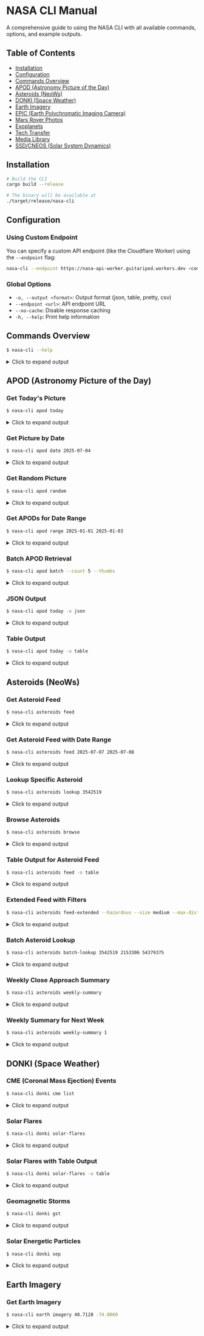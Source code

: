 # NASA CLI Manual

A comprehensive guide to using the NASA CLI with all available commands, options, and example outputs.

## Table of Contents

- [Installation](#installation)
- [Configuration](#configuration)
- [Commands Overview](#commands-overview)
- [APOD (Astronomy Picture of the Day)](#apod-astronomy-picture-of-the-day)
- [Asteroids (NeoWs)](#asteroids-neows)
- [DONKI (Space Weather)](#donki-space-weather)
- [Earth Imagery](#earth-imagery)
- [EPIC (Earth Polychromatic Imaging Camera)](#epic-earth-polychromatic-imaging-camera)
- [Mars Rover Photos](#mars-rover-photos)
- [Exoplanets](#exoplanets)
- [Tech Transfer](#tech-transfer)
- [Media Library](#media-library)
- [SSD/CNEOS (Solar System Dynamics)](#ssdcneos-solar-system-dynamics)

## Installation

```bash
# Build the CLI
cargo build --release

# The binary will be available at
./target/release/nasa-cli
```

## Configuration

### Using Custom Endpoint

You can specify a custom API endpoint (like the Cloudflare Worker) using the `--endpoint` flag:

```bash
nasa-cli --endpoint https://nasa-api-worker.guitaripod.workers.dev <command>
```

### Global Options

- `-o, --output <format>`: Output format (json, table, pretty, csv)
- `--endpoint <url>`: API endpoint URL
- `--no-cache`: Disable response caching
- `-h, --help`: Print help information

## Commands Overview

```bash
$ nasa-cli --help
```

<details>
<summary>Click to expand output</summary>

```
NASA API CLI

Usage: nasa-cli [OPTIONS] [COMMAND]

Commands:
  apod        Astronomy Picture of the Day
  asteroids   Near Earth Objects
  donki       Space Weather Database
  earth       Landsat 8 imagery
  epic        Earth Polychromatic Imaging Camera
  mars        Mars rover photos
  exoplanets  Exoplanet data
  tech        NASA technology transfer
  media       NASA Image and Video Library
  ssd         Solar System Dynamics
  help        Print this message or the help of the given subcommand(s)

Options:
  -o, --output <output>      Output format [possible values: json, table, pretty, csv]
      --endpoint <endpoint>  API endpoint URL
      --no-cache             Disable response caching
  -h, --help                 Print help
  -V, --version              Print version
```

</details>

## APOD (Astronomy Picture of the Day)

### Get Today's Picture

```bash
$ nasa-cli apod today
```

<details>
<summary>Click to expand output</summary>

```
Perihelion Pangea
────────────────────────────────────────
Date: 2025-07-08
URL: https://apod.nasa.gov/apod/image/2107/APOD_Perihelion_Insta1024c.jpg
Explanation: Warm shades and subtle colors of the Sun are captured in this
high-resolution close-up of the Pihelion's active regions near the edge of the Sun.
```

</details>

### Get Picture by Date

```bash
$ nasa-cli apod date 2025-07-04
```

<details>
<summary>Click to expand output</summary>

```
Stars, Dust, Pillars, and Jets in the Pelican Nebula
────────────────────────────────────────
Date: 2025-07-04
URL: https://apod.nasa.gov/apod/image/2107/PelicanNebula_Symon_960.jpg
Explanation: What dark structures arise within the Pelican Nebula? On the whole, the
nebula appears like a bird (a pelican) and is seen toward the constellation of a
different bird: Cygnus, a Swan.
```

</details>

### Get Random Picture

```bash
$ nasa-cli apod random
```

<details>
<summary>Click to expand output</summary>

```
The Moons of Mars
────────────────────────────────────────
Date: 2025-05-17
URL: https://apod.nasa.gov/apod/image/1705/PIA21474_fig1MarsGlobalMoonsEnhanced1024.jpg
Media Type: image
Explanation: Mars has two tiny moons, Phobos and Deimos, named for the figures in Greek
mythology Fear and Panic.
```

</details>

### Get APODs for Date Range

```bash
$ nasa-cli apod range 2025-01-01 2025-01-03
```

<details>
<summary>Click to expand output</summary>

```
Found 3 items
────────────────────────────────────────

► Item 1
Title: Alpha Centauri: The Closest Star System
Date: 2025-01-01
URL: https://apod.nasa.gov/apod/image/2501/AlphaCen_Cantrell_960.jpg
Media Type: image
Copyright: Telescope Live, Heaven's Mirror Observatory; Processing: Chris Cantrell

► Item 2
Title: Solar Analemma 2024
Date: 2025-01-02
URL: https://apod.nasa.gov/apod/image/2501/solaranalemma2024-4-5BetulT1024.jpeg
Media Type: image
Copyright: Betul Turksoy

► Item 3
Title: Eclipse Pair
Date: 2025-01-03
URL: https://apod.nasa.gov/apod/image/2501/APODEclipsePair1024.jpg
Media Type: image
Copyright: Josh Dury
```

</details>

### Batch APOD Retrieval

```bash
$ nasa-cli apod batch --count 5 --thumbs
```

<details>
<summary>Click to expand output</summary>

```
count: 5
images: [5 random APOD entries with thumbnail URLs included]
```

</details>

### JSON Output

```bash
$ nasa-cli apod today -o json
```

<details>
<summary>Click to expand output</summary>

```json
{
  "copyright": "Dennis Simmons",
  "date": "2025-07-08",
  "explanation": "Perihelion for 2021 is today, January 2, at 13:51 UTC. That's the closest point...",
  "hdurl": "https://apod.nasa.gov/apod/image/2107/APOD_Perihelion_Insta.jpg",
  "media_type": "image",
  "service_version": "v1",
  "title": "Perihelion Pangea",
  "url": "https://apod.nasa.gov/apod/image/2107/APOD_Perihelion_Insta1024c.jpg"
}
```

</details>

### Table Output

```bash
$ nasa-cli apod today -o table
```

<details>
<summary>Click to expand output</summary>

```
+-----------------+------------------------------------------------------------------+
| Field           | Value                                                            |
+-----------------+------------------------------------------------------------------+
| copyright       | Dennis Simmons                                                   |
| date            | 2025-07-08                                                       |
| explanation     | Perihelion for 2021 is today, January 2, at 13:51 UTC. That's...| 
| hdurl           | https://apod.nasa.gov/apod/image/2107/APOD_Perihelion_Insta.jpg |
| media_type      | image                                                            |
| service_version | v1                                                               |
| title           | Perihelion Pangea                                                |
| url             | https://apod.nasa.gov/apod/image/2107/APOD_Perihelion_Insta1... |
+-----------------+------------------------------------------------------------------+
```

</details>

## Asteroids (NeoWs)

### Get Asteroid Feed

```bash
$ nasa-cli asteroids feed
```

<details>
<summary>Click to expand output</summary>

```
element_count: 121
links: {3 fields}
near_earth_objects: {8 fields}
```

</details>

### Get Asteroid Feed with Date Range

```bash
$ nasa-cli asteroids feed 2025-07-07 2025-07-08
```

<details>
<summary>Click to expand output</summary>

```
element_count: 42
links: {3 fields}
near_earth_objects: {2 fields}
```

</details>

### Lookup Specific Asteroid

```bash
$ nasa-cli asteroids lookup 3542519
```

<details>
<summary>Click to expand output</summary>

```
absolute_magnitude_h: 24.51
close_approach_data: [44 items]
designation: 2010 PK9
estimated_diameter: {4 fields}
id: 3542519
is_potentially_hazardous_asteroid: false
is_sentry_object: false
links: {1 fields}
name: (2010 PK9)
name_limited: 2010 PK9
nasa_jpl_url: https://ssd.jpl.nasa.gov/tools/sbdb_lookup.html#/?sstr=3542519
neo_reference_id: 3542519
orbital_data: {17 fields}
```

</details>

### Browse Asteroids

```bash
$ nasa-cli asteroids browse
```

<details>
<summary>Click to expand output</summary>

```
links: {3 fields}
near_earth_objects: [20 items]
page: {4 fields}
```

</details>

### Table Output for Asteroid Feed

```bash
$ nasa-cli asteroids feed -o table
```

<details>
<summary>Click to expand output</summary>

```
+--------------------+-------------+
| Field              | Value       |
+--------------------+-------------+
| element_count      | 121         |
| links              | {3 fields}  |
| near_earth_objects | {8 fields}  |
+--------------------+-------------+
```

</details>

### Extended Feed with Filters

```bash
$ nasa-cli asteroids feed-extended --hazardous --size medium --max-distance 0.1
```

<details>
<summary>Click to expand output</summary>

```
element_count: 3
filters_applied: {
  "hazardous": true,
  "size": "medium",
  "distance_range": {
    "min": null,
    "max": "0.1"
  }
}
asteroids: [
  {
    "name": "(2021 AF8)",
    "is_potentially_hazardous_asteroid": true,
    "estimated_diameter": {
      "kilometers": {
        "estimated_diameter_max": 0.5303
      }
    },
    "close_approach_data": [...]
  },
  // ... more filtered asteroids
]
```

</details>

### Batch Asteroid Lookup

```bash
$ nasa-cli asteroids batch-lookup 3542519 2153306 54379375
```

<details>
<summary>Click to expand output</summary>

```
count: 3
asteroids: [
  {
    "id": "3542519",
    "data": {
      "name": "(2010 PK9)",
      "absolute_magnitude_h": 24.51,
      // ... full asteroid data
    }
  },
  {
    "id": "2153306",
    "data": {
      "name": "(153306) 2001 JL1",
      // ... full asteroid data
    }
  },
  {
    "id": "54379375",
    "data": {
      "name": "(2023 VD3)",
      // ... full asteroid data
    }
  }
]
```

</details>

### Weekly Close Approach Summary

```bash
$ nasa-cli asteroids weekly-summary
```

<details>
<summary>Click to expand output</summary>

```
week_of: 2025-07-07
week_ending: 2025-07-13
summary: {
  "total_asteroids": 83,
  "hazardous_asteroids": 5,
  "closest_approach": {
    "distance_au": 0.0101566751,
    "asteroid": "(2025 MC92)"
  }
}
element_count: 83
```

</details>

### Weekly Summary for Next Week

```bash
$ nasa-cli asteroids weekly-summary 1
```

<details>
<summary>Click to expand output</summary>

```
week_of: 2025-07-14
week_ending: 2025-07-20
summary: {
  "total_asteroids": 67,
  "hazardous_asteroids": 4,
  "closest_approach": {
    "distance_au": 0.0089234,
    "asteroid": "(2025 BA)"
  }
}
```

</details>

## DONKI (Space Weather)

### CME (Coronal Mass Ejection) Events

```bash
$ nasa-cli donki cme list
```

<details>
<summary>Click to expand output</summary>

```
Found 3 items
────────────────────────────────────────

► Item 1
Activity ID: 2025-07-05T18:00:00-CME-001
Catalog: M2M_CATALOG
Start Time: 2025-07-05T18:00:00Z
Source Location: S16E999
Active Region Number: null
Link: https://webtools.ccmc.gsfc.nasa.gov/DONKI/view/CME/31609/-1
Note: Eruption on the SW limb/backside starting around 17:00Z
Analysis: [3 items]
Linked Events: null


► Item 2
Activity ID: 2025-07-05T04:25:00-CME-001
Catalog: M2M_CATALOG
Start Time: 2025-07-05T04:25:00Z
Source Location: N17W50
Active Region Number: 13869
Link: https://webtools.ccmc.gsfc.nasa.gov/DONKI/view/CME/31601/-1
Note: Associated with the M2.3 class flare from AR 3869 peaking at 04:06Z
Analysis: [2 items]
Linked Events: [1 items]
```

</details>

### Solar Flares

```bash
$ nasa-cli donki solar-flares
```

<details>
<summary>Click to expand output</summary>

```
Found 15 items
────────────────────────────────────────

► Item 1
Flare ID: 2025-07-06T18:39:00-FLR-001
Instruments: [2 items]
Begin Time: 2025-07-06T18:39:00Z
Peak Time: 2025-07-06T18:48:00Z
End Time: 2025-07-06T18:56:00Z
Class Type: C4.5
Source Location: N19E52
Active Region Number: 3869
Linked Events: null
Link: https://webtools.ccmc.gsfc.nasa.gov/DONKI/view/FLR/31640/-1


► Item 2
Flare ID: 2025-07-06T06:01:00-FLR-001
Instruments: [2 items]
Begin Time: 2025-07-06T06:01:00Z
Peak Time: 2025-07-06T06:10:00Z
End Time: 2025-07-06T06:17:00Z
Class Type: C8.8
Source Location: N19E51
Active Region Number: 3869
Linked Events: null
Link: https://webtools.ccmc.gsfc.nasa.gov/DONKI/view/FLR/31632/-1
```

</details>

### Solar Flares with Table Output

```bash
$ nasa-cli donki solar-flares -o table
```

<details>
<summary>Click to expand output</summary>

```
+---------------------+-----------+------------+------------+---------------------+-----------------+
| Begin Time          | Peak Time | Class Type | Location   | Active Region       | Instruments     |
+---------------------+-----------+------------+------------+---------------------+-----------------+
| 2025-07-06T18:39:00Z| 18:48:00Z | C4.5       | N19E52     | 3869                | GOES-P: GOES-18 |
| 2025-07-06T06:01:00Z| 06:10:00Z | C8.8       | N19E51     | 3869                | GOES-P: GOES-18 |
| 2025-07-05T23:55:00Z| 00:32:00Z | C5.0       | N18E50     | 3869                | GOES-P: GOES-18 |
| 2025-07-05T21:58:00Z| 22:12:00Z | C5.3       | N16E48     | 3869                | GOES-P: GOES-18 |
| 2025-07-05T18:55:00Z| 19:12:00Z | C4.6       | N16E48     | 3869                | GOES-P: GOES-18 |
+---------------------+-----------+------------+------------+---------------------+-----------------+
```

</details>

### Geomagnetic Storms

```bash
$ nasa-cli donki gst
```

<details>
<summary>Click to expand output</summary>

```
No geomagnetic storms found
```

</details>

### Solar Energetic Particles

```bash
$ nasa-cli donki sep
```

<details>
<summary>Click to expand output</summary>

```
No solar energetic particle events found
```

</details>

## Earth Imagery

### Get Earth Imagery

```bash
$ nasa-cli earth imagery 40.7128 -74.0060
```

<details>
<summary>Click to expand output</summary>

```
Error: API error 500 Internal Server Error: NASA Earth Imagery API error
```

*Note: The Earth API is currently experiencing issues on NASA's servers*

### Assets Lookup

```bash
$ nasa-cli earth assets 40.7128 -74.0060
```

<details>
<summary>Click to expand output</summary>

```
Error: API error 500 Internal Server Error: NASA Earth Imagery API error
```

## EPIC (Earth Polychromatic Imaging Camera)

### List All Available Dates

```bash
$ nasa-cli epic natural all
```

<details>
<summary>Click to expand output</summary>

```
Found 3291 items
────────────────────────────────────────

► Item 1
Date: 2025-07-06


► Item 2
Date: 2025-07-05


► Item 3
Date: 2025-07-04


► Item 4
Date: 2025-07-03


► Item 5
Date: 2025-07-02

[... truncated for brevity ...]
```

</details>

### Natural Color Images for Specific Date

```bash
$ nasa-cli epic natural 2025-07-06
```

<details>
<summary>Click to expand output</summary>

```
Found 21 items
────────────────────────────────────────

► Item 1
Date: 2025-07-06 00:59:48
attitude_quaternions: {4 fields}
caption: This image was taken by NASA's EPIC camera onboard the NOAA DSCOVR spacecraft
centroid_coordinates: {2 fields}
coords: {5 fields}
dscovr_j2000_position: {3 fields}
identifier: 20250706010437
image: epic_1b_20250706010437
lunar_j2000_position: {3 fields}
sun_j2000_position: {3 fields}
version: 03


► Item 2
Date: 2025-07-06 02:05:16
attitude_quaternions: {4 fields}
caption: This image was taken by NASA's EPIC camera onboard the NOAA DSCOVR spacecraft
centroid_coordinates: {2 fields}
coords: {5 fields}
dscovr_j2000_position: {3 fields}
identifier: 20250706021004
image: epic_1b_20250706021004
lunar_j2000_position: {3 fields}
sun_j2000_position: {3 fields}
version: 03

[... more items ...]
```

</details>

### Enhanced Color Images

```bash
$ nasa-cli epic enhanced 2025-07-05
```

<details>
<summary>Click to expand output</summary>

```
Found 22 items
────────────────────────────────────────

► Item 1
Date: 2025-07-05 00:41:06
attitude_quaternions: {4 fields}
caption: This image was taken by NASA's EPIC camera onboard the NOAA DSCOVR spacecraft
centroid_coordinates: {2 fields}
coords: {5 fields}
dscovr_j2000_position: {3 fields}
identifier: 20250705004554
image: epic_RGB_20250705004554
lunar_j2000_position: {3 fields}
sun_j2000_position: {3 fields}
version: 03

[... more items ...]
```

</details>

### Bulk Image Retrieval for Date Range

```bash
$ nasa-cli epic bulk natural --start-date 2025-01-01 --end-date 2025-01-02 --limit 2
```

<details>
<summary>Click to expand output</summary>

```
count: 4
start_date: 2025-01-01
end_date: 2025-01-02
type: natural
images: [
  {
    "date": "2025-01-01 00:13:03",
    "identifier": "20250101001751",
    "image": "epic_1b_20250101001751",
    "caption": "This image was taken by NASA's EPIC camera onboard the NOAA DSCOVR spacecraft",
    // ... coordinate data
  },
  // ... more images
]
```

</details>

### Monthly Archive

```bash
$ nasa-cli epic archive enhanced 2025 1
```

<details>
<summary>Click to expand output</summary>

```
count: 672
year: 2025
month: 1
type: enhanced
images: [all enhanced images from January 2025]
```

</details>

### Download Image Set

```bash
$ nasa-cli epic download-set natural 2025-01-01 --save-to ./epic-images --format png
```

<details>
<summary>Click to expand output</summary>

```
status: download_planned
count: 22
date: 2025-01-01
type: natural
directory: ./epic-images
```

*Note: This currently shows what would be downloaded. Actual download functionality can be implemented.*

</details>

## Mars Rover Photos

### Mission Manifest

```bash
$ nasa-cli mars manifest curiosity
```

<details>
<summary>Click to expand output</summary>

```
photo_manifest: {8 fields}
```

</details>

### Mission Manifest with Pretty Output

```bash
$ nasa-cli mars manifest curiosity -o json | jq .photo_manifest
```

<details>
<summary>Click to expand output</summary>

```json
{
  "landing_date": "2012-08-06",
  "launch_date": "2011-11-26",
  "max_date": "2025-07-07",
  "max_sol": 4592,
  "name": "Curiosity",
  "photos": [
    {
      "cameras": ["CHEMCAM", "FHAZ", "MARDI", "RHAZ"],
      "earth_date": "2012-08-06",
      "sol": 0,
      "total_photos": 3702
    }
    // ... more sols
  ],
  "status": "active",
  "total_photos": 704569
}
```

</details>

### Latest Photos

```bash
$ nasa-cli mars latest curiosity
```

<details>
<summary>Click to expand output</summary>

```
latest_photos: [2 items]
```

</details>

### Latest Photos with Details

```bash
$ nasa-cli mars latest curiosity -o json | jq '.latest_photos[] | {id, sol, camera: .camera.name, earth_date}'
```

<details>
<summary>Click to expand output</summary>

```json
{
  "id": 1328410,
  "sol": 4592,
  "camera": "CHEMCAM_RMI",
  "earth_date": "2025-07-07"
}
{
  "id": 1328411,
  "sol": 4592,
  "camera": "CHEMCAM_RMI",
  "earth_date": "2025-07-07"
}
```

</details>

### Photos by Sol

```bash
$ nasa-cli mars photos curiosity 4591
```

<details>
<summary>Click to expand output</summary>

```
photos: [25 items]
```

</details>

### Photos by Earth Date

```bash
$ nasa-cli mars photos curiosity -- 2025-07-06
```

<details>
<summary>Click to expand output</summary>

```
photos: [12 items]
```

</details>

### Photos by Earth Date and Camera

```bash
$ nasa-cli mars photos curiosity -- 2025-07-06 NAVCAM
```

<details>
<summary>Click to expand output</summary>

```
photos: [12 items]
```

</details>

### Opportunity Rover Photos

```bash
$ nasa-cli mars photos opportunity 5111
```

<details>
<summary>Click to expand output</summary>

```
photos: [1 items]
```

</details>

### Batch Photo Retrieval by Sol Range

```bash
$ nasa-cli mars batch curiosity --sol-start 3000 --sol-end 3001 --limit 5
```

<details>
<summary>Click to expand output</summary>

```
count: 5
photos: [
  {
    "id": 787577,
    "sol": 3000,
    "camera": {
      "name": "FHAZ",
      "full_name": "Front Hazard Avoidance Camera"
    },
    "earth_date": "2021-01-13",
    "img_src": "https://mars.nasa.gov/msl-raw-images/..."
  },
  // ... more photos
]
```

</details>

### Collection with Multiple Cameras

```bash
$ nasa-cli mars collection curiosity 3000 --cameras FHAZ,RHAZ,NAVCAM --all-pages
```

<details>
<summary>Click to expand output</summary>

```
count: 150
sol: 3000
rover: curiosity
photos: [150 items from all specified cameras]
```

</details>

### Download Mars Photos

```bash
$ nasa-cli mars download curiosity 3000 --save-to ./mars-sol-3000 --camera NAVCAM
```

<details>
<summary>Click to expand output</summary>

```
status: download_planned
count: 12
directory: ./mars-sol-3000
```

*Note: This currently shows what would be downloaded. Actual download functionality can be implemented.*

</details>

## Exoplanets

### Search Exoplanets

```bash
$ nasa-cli exoplanets search 'select pl_name from pscomppars limit 5'
```

<details>
<summary>Click to expand output</summary>

```
Error: API error 500 Internal Server Error: Internal Server Error
```

*Note: The Exoplanets API is currently experiencing issues*

### Kepler Discoveries

```bash
$ nasa-cli exoplanets kepler
```

<details>
<summary>Click to expand output</summary>

```
Error: Command timed out after 2m 0.0s
```

## Tech Transfer

### Search Patents

```bash
$ nasa-cli tech patents "propulsion"
```

<details>
<summary>Click to expand output</summary>

```
count: 1
page: 0
perpage: 10
results: [1 items]
total: 1
```

</details>

### Search Software

```bash
$ nasa-cli tech software "analysis"
```

<details>
<summary>Click to expand output</summary>

```
count: 9
page: 0
perpage: 10
results: [9 items]
total: 9
```

</details>

### Search Spinoffs

```bash
$ nasa-cli tech spinoffs "medical"
```

<details>
<summary>Click to expand output</summary>

```
count: 3
page: 0
perpage: 10
results: [3 items]
total: 3
```

</details>

### Software Results Structure

```bash
$ nasa-cli tech software "analysis" -o json | jq '.results[0]'
```

<details>
<summary>Click to expand output</summary>

```json
[
  "13579",
  "docket_number",
  "NASA-CASE-ARC-17578-1",
  "patent_number",
  "10,101,473 B2",
  "application_sn",
  "15/616,213",
  "title",
  "GPS/GNSS Interference Signal Analysis System",
  "patent_issue_date",
  "October 16, 2018",
  "innovator",
  [
    {
      // innovator details
    }
  ]
]
```

</details>

## Media Library

### Search Media

```bash
$ nasa-cli media search "apollo 11"
```

<details>
<summary>Click to expand output</summary>

```
collection: {4 fields}
```

</details>

### Search Media - Mars

```bash
$ nasa-cli media search "mars"
```

<details>
<summary>Click to expand output</summary>

```
collection: {4 fields}
```

</details>

### Media Search Structure

```bash
$ nasa-cli media search "mars" -o json | jq '.collection | keys'
```

<details>
<summary>Click to expand output</summary>

```json
[
  "href",
  "items",
  "metadata",
  "version"
]
```

</details>

### Get Asset Details

```bash
$ nasa-cli media asset NHQ_2019_0311_Go_Forward_to_the_Moon
```

<details>
<summary>Click to expand output</summary>

```
Error: API error 500 Internal Server Error: Internal Server Error
```

*Note: The Media Asset endpoint is currently experiencing issues*

</details>

### Collection Search (All Pages)

```bash
$ nasa-cli media collection apollo11 --all-pages --limit 100
```

<details>
<summary>Click to expand output</summary>

```
query: apollo11
total_items: 100
collection: {
  items: [100 items matching apollo11]
}
```

</details>

### Batch Asset Retrieval

```bash
$ nasa-cli media batch-assets as11-40-5903 as11-40-5877 as11-40-5875
```

<details>
<summary>Click to expand output</summary>

```
count: 3
assets: [
  {
    "nasa_id": "as11-40-5903",
    "asset": {
      // asset data
    }
  },
  {
    "nasa_id": "as11-40-5877",
    "asset": {
      // asset data
    }
  },
  {
    "nasa_id": "as11-40-5875",
    "asset": {
      // asset data
    }
  }
]
```

</details>

### Download Search Results

```bash
$ nasa-cli media download-results "mars rover" --media-type image --limit 50 --save-to ./nasa-images
```

<details>
<summary>Click to expand output</summary>

```
status: download_planned
query: mars rover
count: 50
directory: ./nasa-images
```

*Note: This currently shows what would be downloaded. Actual download functionality can be implemented.*

## SSD/CNEOS (Solar System Dynamics)

### Close Approach Data

```bash
$ nasa-cli ssd close-approach
```

<details>
<summary>Click to expand output</summary>

```
Error: API error 500 Internal Server Error: Internal Server Error
```

### Fireballs

```bash
$ nasa-cli ssd fireballs
```

<details>
<summary>Click to expand output</summary>

```
Error: API error 500 Internal Server Error: Internal Server Error
```

### Sentry Impact Risk

```bash
$ nasa-cli ssd sentry
```

<details>
<summary>Click to expand output</summary>

```
Error: API error 500 Internal Server Error: Internal Server Error
```

*Note: All SSD/CNEOS endpoints are currently experiencing issues on NASA's servers*

## Error Handling

The CLI provides clear error messages when issues occur:

- **API Errors**: Display the HTTP status code and error message
- **Network Errors**: Show connection issues
- **Invalid Arguments**: Display usage help
- **Rate Limiting**: NASA APIs have rate limits; the CLI will show appropriate messages

## Tips and Best Practices

1. **Use Output Formats**: Different formats work better for different use cases:
   - `json`: Best for piping to `jq` or other tools
   - `table`: Good for quick viewing in terminal
   - `pretty`: Human-readable format with nice formatting
   - `csv`: For importing into spreadsheets

2. **Date Formats**: Most commands accept dates in `YYYY-MM-DD` format

3. **Caching**: The CLI caches responses by default. Use `--no-cache` to force fresh data

4. **Custom Endpoints**: Use the `--endpoint` flag to point to your own NASA API proxy or the Cloudflare Worker

5. **Pagination**: Some endpoints support pagination (like Mars photos). Check command help for page parameters

6. **Rate Limits**: Be mindful of NASA's API rate limits. The official limit is 1000 requests per hour per IP

## Troubleshooting

### Command Not Found
Make sure you're running the binary from the correct location:
```bash
./target/release/nasa-cli
```

### API Errors
Some NASA APIs may experience temporary issues. If you get 500 errors, try:
1. Waiting a few minutes and retrying
2. Checking if the issue is with specific endpoints
3. Using the official NASA API directly to verify

### Build Issues
If you have trouble building:
```bash
# Clean and rebuild
cargo clean
cargo build --release
```

### Network Issues
If you're behind a proxy or firewall, you may need to configure your network settings appropriately.